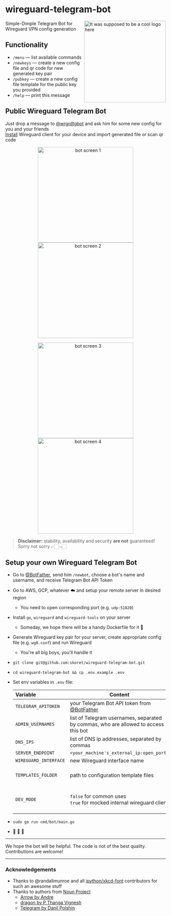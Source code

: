 # wireguard-telegram-bot

<img alt="It was supposed to be a cool logo here" src="https://github.com/skoret/wireguard-telegram-bot/raw/dev/assets/logo.png" width="256" height="256" align="right">

Simple-Dimple Telegram Bot for Wireguard VPN config generation

## Functionality

- `/menu` — list available commands
- `/newkeys` — create a new config file and qr code for new generated key pair
- `/pubkey` — create a new config file template for the public key you provided
- `/help` — print this message

## Public Wireguard Telegram Bot

Just drop a message to [@wrgrdtgbot](https://t.me/wrgrdtgbot) and ask him for some new config for you and your friends   
[Install](https://www.wireguard.com/install/) Wireguard client for your device and import generated file or scan qr code

<p align="center">
  <img alt="bot screen 1" src="https://github.com/skoret/wireguard-telegram-bot/raw/dev/assets/bot/bot_1.png" width="300" />
  <img alt="bot screen 2" src="https://github.com/skoret/wireguard-telegram-bot/raw/dev/assets/bot/bot_2.png" width="300" /> 
</p>
<p align="center">
  <img alt="bot screen 3" src="https://github.com/skoret/wireguard-telegram-bot/raw/dev/assets/bot/bot_3.png" width="300" />
  <img alt="bot screen 4" src="https://github.com/skoret/wireguard-telegram-bot/raw/dev/assets/bot/bot_4.png" width="300" />
</p>

> **Disclaimer:** stability, availability and security **are not** guaranteed! Sorry not sorry 👉🏻👈🏻

## Setup your own Wireguard Telegram Bot

- Go to [@BotFather](https://t.me/BotFather), send him `/newbot`, choose a bot's name and username, and receive Telegram Bot API Token
- Go to AWS, GCP, whatever ☁️ and setup your remote server in desired region
  - You need to open corresponding port (e.g. `udp:51820`)
- Install `go`, `wireguard` and `wireguard-tools` on your server
  - Someday, we hope there will be a handy Dockerfile for it 🐳
- Generate Wireguard key pair for your server, create appropriate config file (e.g. `wg0.conf`) and run Wireguard
  - You're all big boys, you'll handle it
- `git clone git@github.com:skoret/wireguard-telegram-bot.git`
- `cd wireguard-telegram-bot && cp .env.example .env`
- Set env variables in `.env` file:

  | Variable              | Content | Notes |
    | :-------------------- | ------- | ----- |
  | `TELEGRAM_APITOKEN`   | your Telegram Bot API token from [@BotFather](https://t.me/BotFather) | keep it in _secret_! |
  | `ADMIN_USERNAMES`     | list of Telegram usernames, separated by commas, who are allowed to access this bot | leave variable _empty_ for public access |
  | `DNS_IPS`             | list of DNS ip addresses, separated by commas | e.g. `8.8.8.8,8.8.4.4` |
  | `SERVER_ENDPOINT`     | `<your_machine's_external_ip:open_port>` | |
  | `WIREGUARD_INTERFACE` | new Wireguard interface name | e.g. `wg0` |
  | `TEMPLATES_FOLDER`    | path to configuration template files | probably, you don't wanna change it |
  | `DEV_MODE`            | `false` for common uses<br />`true` for mocked internal wireguard client | dev mode suitable for manual bot ui tests |
- `sudo go run cmd/bot/main.go`
- 🎉 🍻 🥳

---
We hope the bot will be helpful. The code is not of the best quality. Contributions are welcome!

---
### Acknowledgements
- Thanks to @randallmunroe and all [ipython/xkcd-font](https://github.com/ipython/xkcd-font) contributors for such an awesome stuff
- Thanks to authors from [Noun Project](https://thenounproject.com/)
  - [Arrow by Andre](https://thenounproject.com/icon/1771844/)
  - [dragon by P Thanga Vignesh](https://thenounproject.com/icon/2863783/)
  - [Telegram by Danil Polshin](https://thenounproject.com/icon/1634539/)
